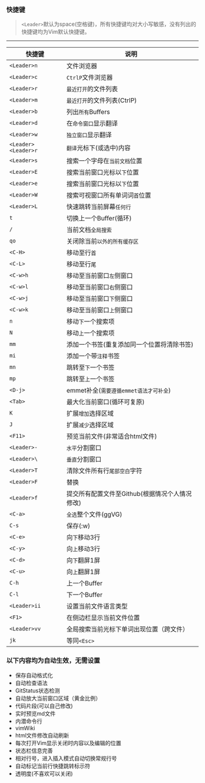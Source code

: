 ### 快捷键

> `<Leader>`默认为space(空格键)，所有快捷键均对大小写敏感，没有列出的快捷键均为Vim默认快捷键。

----

快捷键 | 说明 
----|------
`<Leader>n` | 文件浏览器
`<Leader>c` | `CtrlP`文件浏览器
`<Leader>r` | `最近打开`的文件列表 
`<Leader>m` | `最近打开`的文件列表(CtrlP)
`<Leader>b` | 列出`所有`Buffers
`<Leader>d` | 在`命令窗口`显示翻译
`<Leader>w` | `独立窗口`显示翻译 
`<Leader><Leader>r` | `翻译`光标下(或选中)内容
`<Leader>s` | 搜索一个字母在`当前文档`位置
`<Leader>E` | 搜索当前窗口光标以`下`位置 
`<Leader>e` | 搜索当前窗口光标以`下`位置 
`<Leader>W` | 搜索可视窗口所有单词词`首`位置
`<Leader>L` | 快速跳转当前屏幕`任何行` 
`t` | 切换上一个Buffer(循环)
`/` | 当前文档`全局搜索`
`qo` | 关闭除当前`以外的所有缓存区`
`<C-H>` | 移动至行`首`
`<C-L>` | 移动至行`尾`
`<C-w>h` | 移动至当前窗口`左`侧窗口
`<C-w>l` | 移动至当前窗口`右`侧窗口
`<C-w>j` | 移动至当前窗口`下`侧窗口
`<C-w>k` | 移动至当前窗口`上`侧窗口
`n` | 移动`下`一个搜索项 
`N` | 移动`上`一个搜索项 
`mm`| 添加一个书签(重复添加同一个位置将清除书签)
`mi`| 添加一个带`注释`书签
`mn`| 跳转至`下`一个书签 
`mp`| 跳转至`上`一个书签 
`<D-j>` | emmet补全(`需要遵循emmet语法才可补全`)
`<Tab>` | 最大化当前窗口(循环可复原)
`K` | 扩展`增加`选择区域
`J` | 扩展`减少`选择区域 
`<F11>` | 预览当前文件(非常适合html文件)
`<Leader>-` | `水平`分割窗口
`<Leader>\` | `垂直`分割窗口
`<Leader>T` | 清除文件所有行`尾部空白`字符
`<Leader>F` | 替换
`<Leader>f` | 提交所有配置文件至Github(根据情况个人情况修改)
`<C-a>` | `全选`整个文件(ggVG)
`C-s` | 保存(:w)
`<C-e>` | 向`下`移动3行
`<C-y>` | 向`上`移动3行
`<C-d>` | 向`下`翻屏1屏
`<C-u>` | 向`上`翻屏1屏
`C-h` | 上一个Buffer
`C-l` | 下一个Buffer
`<Leader>ii` | 设置当前文件语言类型
`<F1>` | 在侧边栏显示当前文件位置 
`<Leader>vv` | 全局搜索当前光标下单词出现位置（跨文件）
`jk` | 等同`<Esc>`


### 以下内容均为自动生效，无需设置

* 保存自动格式化
* 自动检查语法
* GitStatus状态检测
* 自动放大当前窗口区域（黄金比例）
* 代码片段(可以自己修改)
* 实时预览md文件
* 内潜命令行
* vimWiki 
* html文件修改自动刷新
* 每次打开Vim显示关闭时内容以及编辑的位置
* 状态栏信息完善
* 相对行号，进入插入模式自动切换常规行号
* 自动标记当前行快捷跳转标示符
* 透明度(不喜欢可以关闭)
